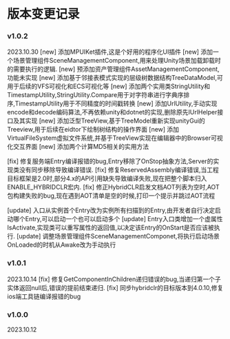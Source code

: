 # 版本变更记录

### v1.0.2
2023.10.30
[new] 添加MPUIKet插件,这是个好用的程序化UI插件
[new] 添加一个场景管理组件SceneManagementComponent,用来处理Unity场景加载卸载时的需要执行的逻辑.
[new] 预添加资产管理组件AssetManagementComponent,功能未实现 
[new] 添加基于邻接表模式实现的层级树数据结构TreeDataModel,可用于后续的VFS可视化和ECS可视化等
[new] 添加两个实用类StringUtility和TimestampUtility,StringUtility.Compare用于对字符串进行字典序排序,TimestampUtility用于不同精度的时间戳转换
[new] 添加UrlUtility,手动实现encode和decode编码算法,不再依赖unity和dotnet的实现,删除原先IUrlHelper接口及其实现 
[new] 添加泛型TreeView,基于TreeModel重新实现unityGui的Treeview,用于后续在eidtor下绘制树结构的操作界面
[new] 添加VirtualFileSystem虚拟文件系统,并基于TreeView实现在编辑器中的Browser可视化交互界面
[new] 添加两个计算MD5相关的实用方法 

[fix] 修复服务端Entry编译报错的bug,Entry移除了OnStop抽象方法,Server的实现类没有同步移除导致编译错误. 
[fix] 修复ReservedAssembly编译错误,当工程目标框架是2.0时,部分4.x的API引用缺失导致编译失败,现在把整个脚本归入ENABLE_HYBRIDCLR宏内. 
[fix] 修正HybridCLR启发文档AOT列表为空时,AOT包构建失败的bug,现在遇到AOT清单是空的时候,打印一个提示并跳过AOT流程 

[update] 入口从实例首个Entry改为实例所有扫描到的Entry,由开发者自行决定启动哪个Entry,可以启动一个也可以启动多个 
[update] Entry入口类增加一个虚属性IsActivate,实现类可以重写属性的返回值,以决定该Entry的OnStart是否应该被执行. 
[update] 调整场景管理组件SceneManagementComponet,将执行启动场景OnLoaded的时机从Awake改为手动执行

### v1.0.1
2023.10.14
[fix] 修复GetComponentInChildren递归错误的bug,当递归第一个子实体返回null后,错误的提前结束递归.
[fix] 同步hybridclr的目标版本到4.0.10,修复ios端工具链编译报错的bug

### v1.0.0
2023.10.12

